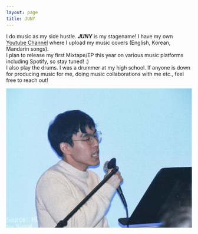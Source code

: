 ```yaml
---
layout: page
title: JUNY
---
```


I do music as my side hustle. ***JUNY*** is my stagename! I have my own [Youtube Channel](https://www.youtube.com/channel/UCDBi2xuCCF4qNWCWfyIBUlQ) where I upload my music covers (English, Korean, Mandarin songs). <br>
I plan to release my first Mixtape/EP this year on various music platforms including Spotify, so stay tuned! :) <br>
I also play the drums. I was a drummer at my high school. If anyone is down for producing music for me, doing music collaborations with me etc., feel free to reach out!

![Me singing some Korean ballad at a live performance stage in college](/assets/img/84862002_2664524390330933_1994952093550510080_o.jpg)
